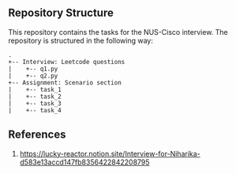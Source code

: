 ## Repository Structure
This repository contains the tasks for the NUS-Cisco interview. The repository is structured in the following way:

```
.
+-- Interview: Leetcode questions
|    +-- q1.py
|    +-- q2.py
+-- Assignment: Scenario section
|    +-- task_1
|    +-- task_2
|    +-- task_3
|    +-- task_4
```

## References

1. https://lucky-reactor.notion.site/Interview-for-Niharika-d583e13accd147fb8356422842208795
